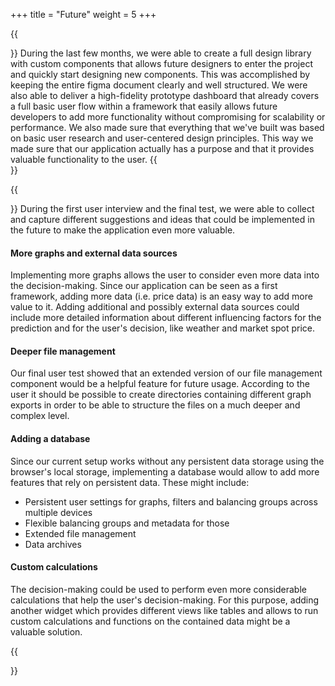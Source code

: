 +++
title = "Future"
weight = 5
+++

{{<section title="Where we're at?">}}
During the last few months, we were able to create a full design library with custom components that allows future designers to enter the project and quickly start designing new components.
This was accomplished by keeping the entire figma document clearly and well structured. We were also able to deliver a high-fidelity prototype dashboard that already covers a full basic user flow within a framework that easily allows future developers to add more functionality without compromising for scalability or performance.
We also made sure that everything that we've built was based on basic user research and user-centered design principles. This way we made sure that our application actually has a purpose and that it provides valuable functionality to the user.
{{</section>}}

{{<section title="What's next?">}}
During the first user interview and the final test, we were able to collect and capture different suggestions and ideas that could be implemented in the future to make the application even more valuable.

#### More graphs and external data sources
Implementing more graphs allows the user to consider even more data into the decision-making. Since our application can be seen as a first framework, adding more data (i.e. price data) is an easy way to add more value to it.
Adding additional and possibly external data sources could include more detailed information about different influencing factors for the prediction and for the user's decision, like weather and market spot price.

#### Deeper file management
Our final user test showed that an extended version of our file management component would be a helpful feature for future usage. According to the user it should be possible to create directories containing different graph exports in order to be able to structure the files on a much deeper and complex level.

#### Adding a database
Since our current setup works without any persistent data storage using the browser's local storage, implementing a database would allow to add more features that rely on persistent data. These might include:
- Persistent user settings for graphs, filters and balancing groups across multiple devices
- Flexible balancing groups and metadata for those
- Extended file management
- Data archives

#### Custom calculations
The decision-making could be used to perform even more considerable calculations that help the user's decision-making. For this purpose, adding another widget which provides different views like tables and allows to run custom calculations and functions on the contained data might be a valuable solution.

{{</section>}}